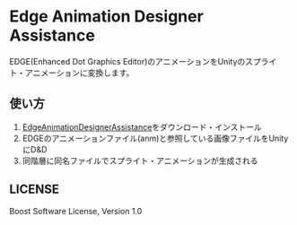 # Edge Animation Designer Assistance
EDGE(Enhanced Dot Graphics Editor)のアニメーションをUnityのスプライト・アニメーションに変換します。



## 使い方
1. [EdgeAnimationDesignerAssistance](https://github.com/eral/EdgeAnimationDesignerAssistance/releases)をダウンロード・インストール
1. EDGEのアニメーションファイル(anm)と参照している画像ファイルをUnityにD&D
1. 同階層に同名ファイルでスプライト・アニメーションが生成される


## LICENSE
Boost Software License, Version 1.0